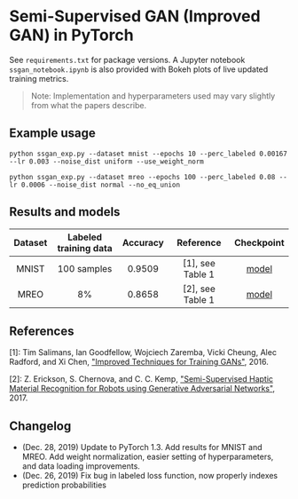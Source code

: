# Semi-Supervised GAN (Improved GAN) in PyTorch

See `requirements.txt` for package versions. A Jupyter notebook `ssgan_notebook.ipynb` is also provided with Bokeh plots of live updated training metrics.

> Note: Implementation and hyperparameters used may vary slightly from what the papers describe. 

## Example usage

```
python ssgan_exp.py --dataset mnist --epochs 10 --perc_labeled 0.00167 --lr 0.003 --noise_dist uniform --use_weight_norm

python ssgan_exp.py --dataset mreo --epochs 100 --perc_labeled 0.08 --lr 0.0006 --noise_dist normal --no_eq_union
```

## Results and models

| Dataset | Labeled training data | Accuracy | Reference    | Checkpoint |
| :-----: | :------------: | :------: | :----------: | :--------: |
| MNIST   | 100 samples    | 0.9509   | [1], see Table 1 | [model](checkpoints/e10_ckpt_ssgan_mnist_perclabeled0,00167_noisesize100_noiseuniform_lr0,003_featmatch1_weightnorm1_gfaNone_equnion1_seed1000.pth) |
| MREO    | 8%             | 0.8658   | [2], see Table 1 | [model](checkpoints/e100_ckpt_ssgan_mreo_perclabeled0,08_noisesize100_noisenormal_lr0,0006_featmatch1_weightnorm0_gfaNone_equnion0_seed1000.pth) |

## References
[1]: Tim Salimans, Ian Goodfellow, Wojciech Zaremba, Vicki Cheung, Alec Radford, and Xi Chen, ["Improved Techniques for Training GANs"](https://arxiv.org/abs/1606.03498), 2016.

[2]: Z. Erickson, S. Chernova, and C. C. Kemp, ["Semi-Supervised Haptic Material Recognition for Robots using Generative Adversarial Networks"](https://arxiv.org/abs/1707.02796), 2017.

## Changelog
- (Dec. 28, 2019) Update to PyTorch 1.3. Add results for MNIST and MREO. Add weight normalization, easier setting of hyperparameters, and data loading improvements. 
- (Dec. 26, 2019) Fix bug in labeled loss function, now properly indexes prediction probabilities
